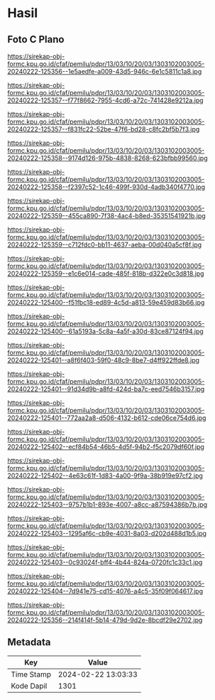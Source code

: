 # Hasil

## Foto C Plano

https://sirekap-obj-formc.kpu.go.id/cfaf/pemilu/pdpr/13/03/10/20/03/1303102003005-20240222-125356--1e5aedfe-a009-43d5-946c-6e1c5811c1a8.jpg

https://sirekap-obj-formc.kpu.go.id/cfaf/pemilu/pdpr/13/03/10/20/03/1303102003005-20240222-125357--f77f8662-7955-4cd6-a72c-741428e9212a.jpg

https://sirekap-obj-formc.kpu.go.id/cfaf/pemilu/pdpr/13/03/10/20/03/1303102003005-20240222-125357--f831fc22-52be-47f6-bd28-c8fc2bf5b7f3.jpg

https://sirekap-obj-formc.kpu.go.id/cfaf/pemilu/pdpr/13/03/10/20/03/1303102003005-20240222-125358--9174d126-975b-4838-8268-623bfbb99560.jpg

https://sirekap-obj-formc.kpu.go.id/cfaf/pemilu/pdpr/13/03/10/20/03/1303102003005-20240222-125358--f2397c52-1c46-499f-930d-4adb340f4770.jpg

https://sirekap-obj-formc.kpu.go.id/cfaf/pemilu/pdpr/13/03/10/20/03/1303102003005-20240222-125359--455ca890-7f38-4ac4-b8ed-35351541921b.jpg

https://sirekap-obj-formc.kpu.go.id/cfaf/pemilu/pdpr/13/03/10/20/03/1303102003005-20240222-125359--c712fdc0-bb11-4637-aeba-00d040a5cf8f.jpg

https://sirekap-obj-formc.kpu.go.id/cfaf/pemilu/pdpr/13/03/10/20/03/1303102003005-20240222-125359--e1c6e014-cade-485f-818b-d322e0c3d818.jpg

https://sirekap-obj-formc.kpu.go.id/cfaf/pemilu/pdpr/13/03/10/20/03/1303102003005-20240222-125400--f51fbc18-ed89-4c5d-a813-59e459d83b66.jpg

https://sirekap-obj-formc.kpu.go.id/cfaf/pemilu/pdpr/13/03/10/20/03/1303102003005-20240222-125400--61a5193a-5c8a-4a5f-a30d-83ce87124f94.jpg

https://sirekap-obj-formc.kpu.go.id/cfaf/pemilu/pdpr/13/03/10/20/03/1303102003005-20240222-125401--a8f6f403-59f0-48c9-8be7-d4ff922ffde8.jpg

https://sirekap-obj-formc.kpu.go.id/cfaf/pemilu/pdpr/13/03/10/20/03/1303102003005-20240222-125401--91d34d9b-a8fd-424d-ba7c-eed7546b3157.jpg

https://sirekap-obj-formc.kpu.go.id/cfaf/pemilu/pdpr/13/03/10/20/03/1303102003005-20240222-125401--772aa2a8-d506-4132-b612-cde06ce754d6.jpg

https://sirekap-obj-formc.kpu.go.id/cfaf/pemilu/pdpr/13/03/10/20/03/1303102003005-20240222-125402--ecf84b54-46b5-4d5f-94b2-f5c2079df60f.jpg

https://sirekap-obj-formc.kpu.go.id/cfaf/pemilu/pdpr/13/03/10/20/03/1303102003005-20240222-125402--4e63c61f-1d83-4a00-9f9a-38b919e97cf2.jpg

https://sirekap-obj-formc.kpu.go.id/cfaf/pemilu/pdpr/13/03/10/20/03/1303102003005-20240222-125403--9757b1b1-893e-4007-a8cc-a87594386b7b.jpg

https://sirekap-obj-formc.kpu.go.id/cfaf/pemilu/pdpr/13/03/10/20/03/1303102003005-20240222-125403--1295af6c-cb9e-4031-8a03-d202d488d1b5.jpg

https://sirekap-obj-formc.kpu.go.id/cfaf/pemilu/pdpr/13/03/10/20/03/1303102003005-20240222-125403--0c93024f-bff4-4b44-824a-0720fc1c33c1.jpg

https://sirekap-obj-formc.kpu.go.id/cfaf/pemilu/pdpr/13/03/10/20/03/1303102003005-20240222-125404--7d941e75-cd15-4076-a4c5-35f09f064617.jpg

https://sirekap-obj-formc.kpu.go.id/cfaf/pemilu/pdpr/13/03/10/20/03/1303102003005-20240222-125356--214f414f-5b14-479d-9d2e-8bcdf29e2702.jpg


## Metadata

| Key        | Value               |
| ---------- | ------------------- |
| Time Stamp | 2024-02-22 13:03:33 |
| Kode Dapil | 1301                |




